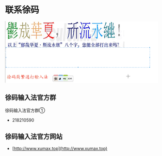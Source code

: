 # 联系徐码
![斯流永继](img/斯流永继.gif)
## 徐码输入法官方群
徐码输入法官方群①
- 218210590

## 徐码输入法官方网站
- [http://www.xumax.top](http://www.xumax.top)


